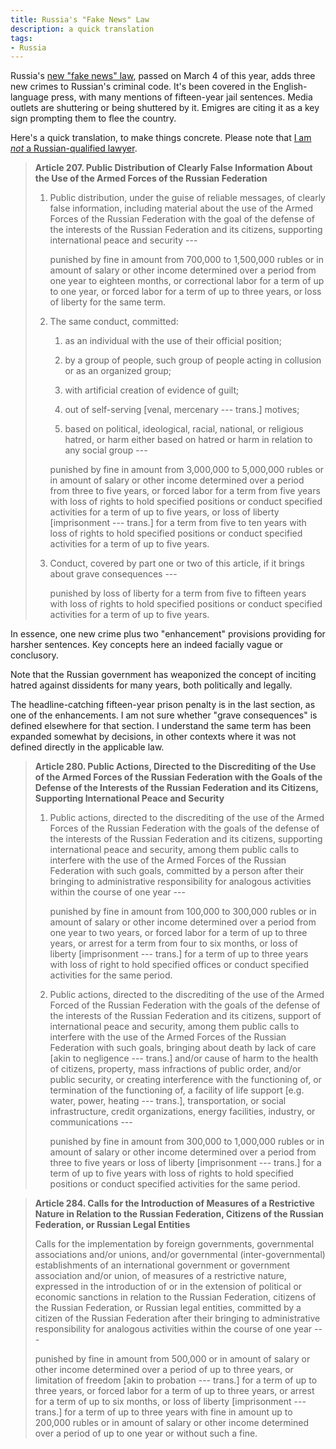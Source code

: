 ```yaml
---
title: Russia's "Fake News" Law
description: a quick translation
tags:
- Russia
---
```


Russia's [new "fake news" law](/files/russian-fake-news-law.pdf), passed on March 4 of this year, adds three new crimes to Russian's criminal code.  It's been covered in the English-language press, with many mentions of fifteen-year jail sentences.  Media outlets are shuttering or being shuttered by it.  Emigres are citing it as a key sign prompting them to flee the country.

Here's a quick translation, to make things concrete.  Please note that [I am _not_ a Russian-qualified lawyer](https://notmylaw.com).

> **Article 207.  Public Distribution of Clearly False Information About the Use of the Armed Forces of the Russian Federation**
>
> 1.  Public distribution, under the guise of reliable messages, of clearly false information, including material about the use of the Armed Forces of the Russian Federation with the goal of the defense of the interests of the Russian Federation and its citizens, supporting international peace and security ---
>
>     punished by fine in amount from 700,000 to 1,500,000 rubles or in amount of salary or other income determined over a period from one year to eighteen months, or correctional labor for a term of up to one year, or forced labor for a term of up to three years, or loss of liberty for the same term.
>
> 2.  The same conduct, committed:
>
>     1.  as an individual with the use of their official position;
>
>     2.  by a group of people, such group of people acting in collusion or as an organized group;
>
>     3.  with artificial creation of evidence of guilt;
>
>     4.  out of self-serving [venal, mercenary --- trans.] motives;
>
>     5.  based on political, ideological, racial, national, or religious hatred, or harm either based on hatred or harm in relation to any social group ---
>
>     punished by fine in amount from 3,000,000 to 5,000,000 rubles or in amount of salary or other income determined over a period from three to five years, or forced labor for a term from five years with loss of rights to hold specified positions or conduct specified activities for a term of up to five years, or loss of liberty [imprisonment --- trans.] for a term from five to ten years with loss of rights to hold specified positions or conduct specified activities for a term of up to five years.
>
> 3.  Conduct, covered by part one or two of this article, if it brings about grave consequences ---
>
>     punished by loss of liberty for a term from five to fifteen years with loss of rights to hold specified positions or conduct specified activities for a term of up to five years.

In essence, one new crime plus two "enhancement" provisions providing for harsher sentences.  Key concepts here an indeed facially vague or conclusory.

Note that the Russian government has weaponized the concept of inciting hatred against dissidents for many years, both politically and legally.

The headline-catching fifteen-year prison penalty is in the last section, as one of the enhancements.  I am not sure whether "grave consequences" is defined elsewhere for that section.  I understand the same term has been expanded somewhat by decisions, in other contexts where it was not defined directly in the applicable law.

> **Article 280.  Public Actions, Directed to the Discrediting of the Use of the Armed Forces of the Russian Federation with the Goals of the Defense of the Interests of the Russian Federation and its Citizens, Supporting International Peace and Security**
>
> 1.  Public actions, directed to the discrediting of the use of the Armed Forces of the Russian Federation with the goals of the defense of the interests of the Russian Federation and its citizens, supporting international peace and security, among them public calls to interfere with the use of the Armed Forces of the Russian Federation with such goals, committed by a person after their bringing to administrative responsibility for analogous activities within the course of one year ---
>
>     punished by fine in amount from 100,000 to 300,000 rubles or in amount of salary or other income determined over a period from one year to two years, or forced labor for a term of up to three years, or arrest for a term from four to six months, or loss of liberty [imprisonment --- trans.] for a term of up to three years with loss of right to hold specified offices or conduct specified activities for the same period.
>
> 2.  Public actions, directed to the discrediting of the use of the Armed Forced of the Russian Federation with the goals of the defense of the interests of the Russian Federation and its citizens, support of international peace and security, among them public calls to interfere with the use of the Armed Forces of the Russian Federation with such goals, bringing about death by lack of care [akin to negligence --- trans.] and/or cause of harm to the health of citizens, property, mass infractions of public order, and/or public security, or creating interference with the functioning of, or termination of the functioning of, a facility of life support [e.g. water, power, heating --- trans.], transportation, or social infrastructure, credit organizations, energy facilities, industry, or communications ---
>
>     punished by fine in amount from 300,000 to 1,000,000 rubles or in amount of salary or other income determined over a period from three to five years or loss of liberty  [imprisonment --- trans.] for a term of up to five years with loss of rights to hold specified positions or conduct specified activities for the same period.

> **Article 284.  Calls for the Introduction of Measures of a Restrictive Nature in Relation to the Russian Federation, Citizens of the Russian Federation, or Russian Legal Entities**
>
> Calls for the implementation by foreign governments, governmental associations and/or unions, and/or governmental (inter-governmental) establishments of an international government or government association and/or union, of measures of a restrictive nature, expressed in the introduction of or in the extension of political or economic sanctions in relation to the Russian Federation, citizens of the Russian Federation, or Russian legal entities, committed by a citizen of the Russian Federation after their bringing to administrative responsibility for analogous activities within the course of one year ---
>
> punished by fine in amount from 500,000 or in amount of salary or other income determined over a period of up to three years, or limitation of freedom [akin to probation --- trans.] for a term of up to three years, or forced labor for a term of up to three years, or arrest for a term of up to six months, or loss of liberty [imprisonment --- trans.] for a term of up to three years with fine in amount up to 200,000 rubles or in amount of salary or other income determined over a period of up to one year or without such a fine.
